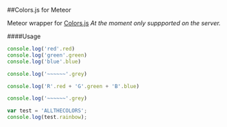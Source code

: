 ##Colors.js for Meteor

Meteor wrapper for [Colors.js](https://github.com/Marak/colors.js)
_At the moment only suppported on the server._  

####Usage

````javascript
console.log('red'.red)
console.log('green'.green)
console.log('blue'.blue)

console.log('~~~~~~'.grey)

console.log('R'.red + 'G'.green + 'B'.blue)

console.log('~~~~~~'.grey)

var test = 'ALLTHECOLORS';
console.log(test.rainbow);
````

